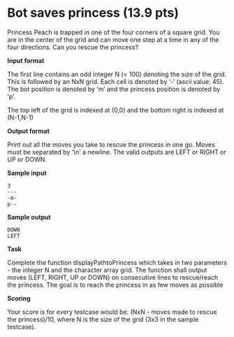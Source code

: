 Bot saves princess (13.9 pts)
==================

Princess Peach is trapped in one of the four corners of a square grid. You are in the center of the grid and can move one step at a time in any of the four directions. Can you rescue the princess?

**Input format**

The first line contains an odd integer N (< 100) denoting the size of the grid. This is followed by an NxN grid. Each cell is denoted by ‘-‘ (ascii value: 45). The bot position is denoted by ‘m’ and the princess position is denoted by ‘p’.

The top left of the grid is indexed at (0,0) and the bottom right is indexed at (N-1,N-1)

**Output format**

Print out all the moves you take to rescue the princess in one go. Moves must be separated by ‘\n’ a newline. The valid outputs are LEFT or RIGHT or UP or DOWN.

**Sample input**

    3
    ---
    -m-
    p--

**Sample output**

    DOWN
    LEFT

**Task**

Complete the function displayPathtoPrincess which takes in two parameters - the integer N and the character array grid. The function shall output moves (LEFT, RIGHT, UP or DOWN) on consecutive lines to rescue/reach the princess. The goal is to reach the princess in as few moves as possible

**Scoring**

Your score is for every testcase would be: (NxN - moves made to rescue the princess)/10, where N is the size of the grid (3x3 in the sample testcase).
